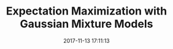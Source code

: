 ---
layout:     post
title:      Expectation Maximization with Gaussian Mixture Models
date:       2017-11-13 17:11:13
summary:    Expectation Maximization and its applications
categories: 
cover-image: /images/em/thumbnail.png
---